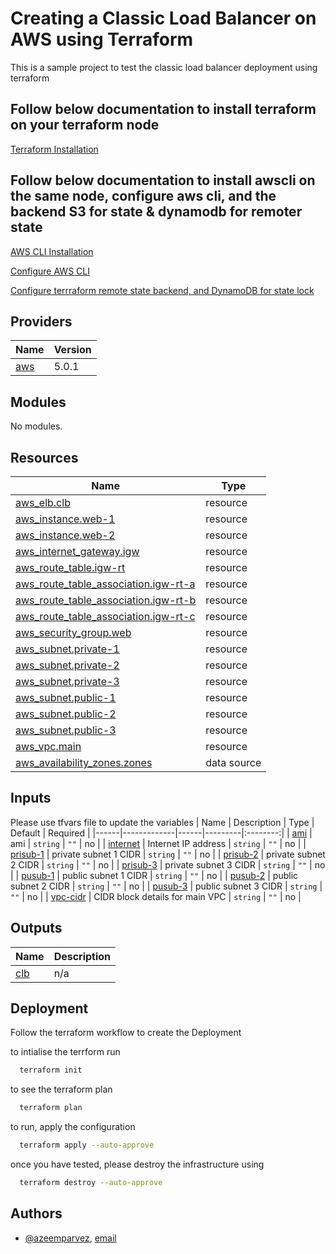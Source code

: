 
# Creating a Classic Load Balancer on AWS using Terraform 

This is a sample project to test the classic load balancer deployment using terraform 


## Follow below documentation to install terraform on your terraform node 

[Terraform Installation](https://developer.hashicorp.com/terraform/downloads?product_intent=terraform)

## Follow below documentation to install awscli on the same node, configure aws cli, and the backend S3 for state & dynamodb for remoter state 

[AWS CLI Installation](https://docs.aws.amazon.com/cli/latest/userguide/getting-started-install.html)

[Configure AWS CLI](https://docs.aws.amazon.com/cli/latest/reference/configure/index.html)

[Configure terrraform remote state backend, and DynamoDB for state lock](https://developer.hashicorp.com/terraform/language/settings/backends/s3)


## Providers

| Name | Version |
|------|---------|
| <a name="provider_aws"></a> [aws](#provider\_aws) | 5.0.1 |

## Modules

No modules.

## Resources

| Name | Type |
|------|------|
| [aws_elb.clb](https://registry.terraform.io/providers/hashicorp/aws/5.0.1/docs/resources/elb) | resource |
| [aws_instance.web-1](https://registry.terraform.io/providers/hashicorp/aws/5.0.1/docs/resources/instance) | resource |
| [aws_instance.web-2](https://registry.terraform.io/providers/hashicorp/aws/5.0.1/docs/resources/instance) | resource |
| [aws_internet_gateway.igw](https://registry.terraform.io/providers/hashicorp/aws/5.0.1/docs/resources/internet_gateway) | resource |
| [aws_route_table.igw-rt](https://registry.terraform.io/providers/hashicorp/aws/5.0.1/docs/resources/route_table) | resource |
| [aws_route_table_association.igw-rt-a](https://registry.terraform.io/providers/hashicorp/aws/5.0.1/docs/resources/route_table_association) | resource |
| [aws_route_table_association.igw-rt-b](https://registry.terraform.io/providers/hashicorp/aws/5.0.1/docs/resources/route_table_association) | resource |
| [aws_route_table_association.igw-rt-c](https://registry.terraform.io/providers/hashicorp/aws/5.0.1/docs/resources/route_table_association) | resource |
| [aws_security_group.web](https://registry.terraform.io/providers/hashicorp/aws/5.0.1/docs/resources/security_group) | resource |
| [aws_subnet.private-1](https://registry.terraform.io/providers/hashicorp/aws/5.0.1/docs/resources/subnet) | resource |
| [aws_subnet.private-2](https://registry.terraform.io/providers/hashicorp/aws/5.0.1/docs/resources/subnet) | resource |
| [aws_subnet.private-3](https://registry.terraform.io/providers/hashicorp/aws/5.0.1/docs/resources/subnet) | resource |
| [aws_subnet.public-1](https://registry.terraform.io/providers/hashicorp/aws/5.0.1/docs/resources/subnet) | resource |
| [aws_subnet.public-2](https://registry.terraform.io/providers/hashicorp/aws/5.0.1/docs/resources/subnet) | resource |
| [aws_subnet.public-3](https://registry.terraform.io/providers/hashicorp/aws/5.0.1/docs/resources/subnet) | resource |
| [aws_vpc.main](https://registry.terraform.io/providers/hashicorp/aws/5.0.1/docs/resources/vpc) | resource |
| [aws_availability_zones.zones](https://registry.terraform.io/providers/hashicorp/aws/5.0.1/docs/data-sources/availability_zones) | data source |

## Inputs
Please use tfvars file to update the variables 
| Name | Description | Type | Default | Required |
|------|-------------|------|---------|:--------:|
| <a name="input_ami"></a> [ami](#input\_ami) | ami | `string` | `""` | no |
| <a name="input_internet"></a> [internet](#input\_internet) | Internet IP address | `string` | `""` | no |
| <a name="input_prisub-1"></a> [prisub-1](#input\_prisub-1) | private subnet 1 CIDR | `string` | `""` | no |
| <a name="input_prisub-2"></a> [prisub-2](#input\_prisub-2) | private subnet 2 CIDR | `string` | `""` | no |
| <a name="input_prisub-3"></a> [prisub-3](#input\_prisub-3) | private subnet 3 CIDR | `string` | `""` | no |
| <a name="input_pusub-1"></a> [pusub-1](#input\_pusub-1) | public subnet 1 CIDR | `string` | `""` | no |
| <a name="input_pusub-2"></a> [pusub-2](#input\_pusub-2) | public subnet 2 CIDR | `string` | `""` | no |
| <a name="input_pusub-3"></a> [pusub-3](#input\_pusub-3) | public subnet 3 CIDR | `string` | `""` | no |
| <a name="input_vpc-cidr"></a> [vpc-cidr](#input\_vpc-cidr) | CIDR block details for main VPC | `string` | `""` | no |

## Outputs

| Name | Description |
|------|-------------|
| <a name="output_clb"></a> [clb](#output\_clb) | n/a |

## Deployment

Follow the terraform workflow to create the Deployment

to intialise the terrform run

```bash
  terraform init 
```

to see the terraform plan

```bash
  terraform plan
```

to run, apply the configuration 

```bash
  terraform apply --auto-approve
```

once you have tested, please destroy the infrastructure using 

```bash
  terraform destroy --auto-approve
```
## Authors

- [@azeemparvez](https://www.github.com/azeemparvez), [email](azeem_parvez@hotmail.com)

